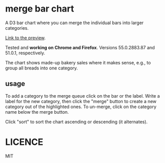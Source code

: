 # merge bar chart
A D3 bar chart where you can merge the individual bars into larger categories. 

[Link to the preview](https://rawgit.com/mbokulic/merge-barchart/master/index.html). 

Tested and **working on Chrome and Firefox**. Versions 55.0.2883.87 and 51.0.1, respectively.

The chart shows made-up bakery sales where it makes sense, e.g., to group all breads into one category.

## usage
To add a category to the merge queue click on the bar or the label. Write a label for the new category, then click the "merge" button to create a new category out of the highlighted ones. To un-merge, click on the category name below the merge button.

Click "sort" to sort the chart ascending or descending (it alternates).

# LICENCE
MIT